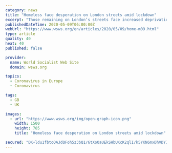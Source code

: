 ```yaml
---
category: news
title: "Homeless face desperation on London streets amid lockdown"
excerpt: "Those remaining on London’s streets face increased deprivation, as normal sources of food from distributors and food kitchens have gone."
publishedDateTime: 2020-05-09T06:00:00Z
webUrl: "https://www.wsws.org/en/articles/2020/05/09/home-m09.html"
type: article
quality: 40
heat: 40
published: false

provider:
  name: World Socialist Web Site
  domain: wsws.org

topics:
  - Coronavirus in Europe
  - Coronavirus

tags:
  - GB
  - UK

images:
  - url: "https://www.wsws.org/img/open-graph-icon.png"
    width: 1500
    height: 785
    title: "Homeless face desperation on London streets amid lockdown"

secured: "DK+ldu1fbtoOAJdQFoh5z3bQ1/6tXoOaUEkSHbUKcK2qlI/k5YKN6mxDhVDYIZr3Pf3q2OPusps0qypNrAhInwmxFjuen287JDYIQwFOPq1UmppClOrNMnVX54xWaeawTJqzJWs/qR4hazcKbtXW3bDMh0JmAdB2JCqc3CkUTQuSW0iKJC9cVSC9b4Gsod98WdyKAwyxxWf3VeBcHs7LJJ/d/2DzFmkCsgHlOlJDgxbNBvEpGZ3Yv37wenI9+D3VyCqoWQ4nhyVhZw56DSAjelJ2GZXzjYpiBOxR54YWMbyRU9TaKnNjHfg8N2KSvWnM;2tFZ5XkOmCvXIOLxGR+hCg=="
---
```


